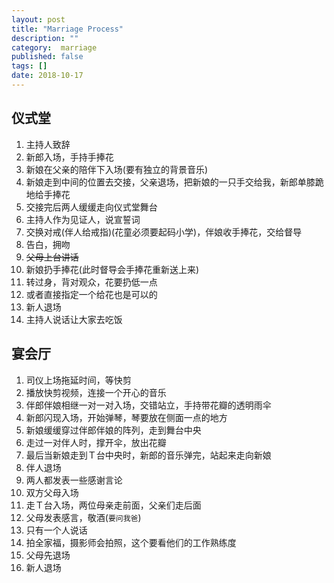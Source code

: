 ```yaml
---
layout: post
title: "Marriage Process"
description: ""
category:  marriage
published: false
tags: []
date: 2018-10-17
---
```


## 仪式堂
1. 主持人致辞
2. 新郎入场，手持手捧花
3. 新娘在父亲的陪伴下入场(要有独立的背景音乐)
4. 新娘走到中间的位置去交接，父亲退场，把新娘的一只手交给我，新郎单膝跪地给手捧花
5. 交接完后两人缓缓走向仪式堂舞台
6. 主持人作为见证人，说宣誓词
7. 交换对戒(伴人给戒指)(花童必须要起码小学)，伴娘收手捧花，交给督导
8. 告白，拥吻
9. ~~父母上台讲话~~
10. 新娘扔手捧花(此时督导会手捧花重新送上来)
  12. 转过身，背对观众，花要扔低一点
  13. 或者直接指定一个给花也是可以的
11. 新人退场
12. 主持人说话让大家去吃饭


## 宴会厅
1. 司仪上场拖延时间，等快剪
2. 播放快剪视频，连接一个开心的音乐
3. 伴郎伴娘相继一对一对入场，交错站立，手持带花瓣的透明雨伞
4. 新郎闪现入场，开始弹琴，琴要放在侧面一点的地方
5. 新娘缓缓穿过伴郎伴娘的阵列，走到舞台中央
  1. 走过一对伴人时，撑开伞，放出花瓣 
6. 最后当新娘走到Ｔ台中央时，新郎的音乐弹完，站起来走向新娘
  1. 伴人退场
7. 两人都发表一些感谢言论
8. 双方父母入场
  10. 走Ｔ台入场，两位母亲走前面，父亲们走后面
9. 父母发表感言，敬酒(`要问我爸`)
  11. 只有一个人说话
10. 拍全家福，摄影师会拍照，这个要看他们的工作熟练度
11. 父母先退场
12. 新人退场

